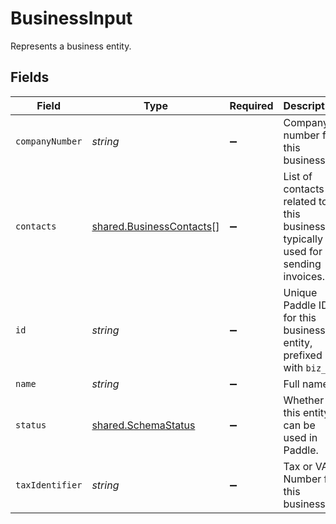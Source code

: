 # BusinessInput

Represents a business entity.


## Fields

| Field                                                                           | Type                                                                            | Required                                                                        | Description                                                                     | Example                                                                         |
| ------------------------------------------------------------------------------- | ------------------------------------------------------------------------------- | ------------------------------------------------------------------------------- | ------------------------------------------------------------------------------- | ------------------------------------------------------------------------------- |
| `companyNumber`                                                                 | *string*                                                                        | :heavy_minus_sign:                                                              | Company number for this business.                                               | 123456789                                                                       |
| `contacts`                                                                      | [shared.BusinessContacts](../../models/shared/businesscontacts.md)[]            | :heavy_minus_sign:                                                              | List of contacts related to this business, typically used for sending invoices. |                                                                                 |
| `id`                                                                            | *string*                                                                        | :heavy_minus_sign:                                                              | Unique Paddle ID for this business entity, prefixed with `biz_`.                | biz_01grrebrzaee2qj2fqqhmcyzaj                                                  |
| `name`                                                                          | *string*                                                                        | :heavy_minus_sign:                                                              | Full name.                                                                      |                                                                                 |
| `status`                                                                        | [shared.SchemaStatus](../../models/shared/schemastatus.md)                      | :heavy_minus_sign:                                                              | Whether this entity can be used in Paddle.                                      |                                                                                 |
| `taxIdentifier`                                                                 | *string*                                                                        | :heavy_minus_sign:                                                              | Tax or VAT Number for this business.                                            | AB0123456789                                                                    |